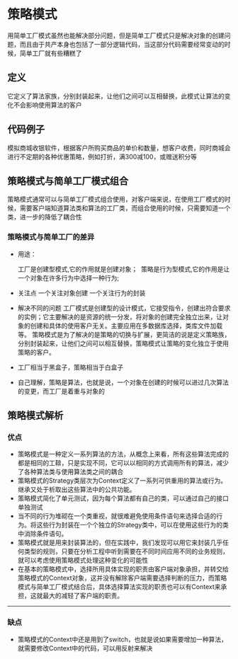 # 策略模式

用简单工厂模式虽然也能解决部分问题，但是简单工厂模式只是解决对象的创建问题，而且由于共产本身也包括了一部分逻辑代码，当这部分代码需要经常变动的时候，简单工厂就有些糟糕了

## 定义

它定义了算法家族，分别封装起来，让他们之间可以互相替换，此模式让算法的变化不会影响使用算法的客户

## 代码例子

模拟商城收银软件，根据客户所购买商品的单价和数量，想客户收费，同时商城会进行不定期的各种优惠策略，例如打折，满300减100，或赠送积分等

## 策略模式与简单工厂模式组合

策略模式通常可以与简单工厂模式组合使用，对客户端来说，在使用工厂模式的时候，需要客户端知道算法类和算法的工厂类，而组合使用的时候，只需要知道一个类，进一步的降低了耦合性

### 策略模式与简单工厂的差异

- 用途：

  工厂是创建型模式,它的作用就是创建对象； 
  策略是行为型模式,它的作用是让一个对象在许多行为中选择一种行为;

- 关注点
  一个关注对象创建 
  一个关注行为的封装

- 解决不同的问题
  工厂模式是创建型的设计模式，它接受指令，创建出符合要求的实例；它主要解决的是资源的统一分发，将对象的创建完全独立出来，让对象的创建和具体的使用客户无关。主要应用在多数据库选择，类库文件加载等。 
  策略模式是为了解决的是策略的切换与扩展，更简洁的说是定义策略族，分别封装起来，让他们之间可以相互替换，策略模式让策略的变化独立于使用策略的客户。

- 工厂相当于黑盒子，策略相当于白盒子

- 自己理解，策略是算法，也就是说，一个对象在创建的时候可以进过几次算法的变更，而工厂是着重与对象的
  ​

## 策略模式解析

### 优点

- 策略模式是一种定义一系列算法的方法，从概念上来看，所有这些算法完成的都是相同的工鞥，只是实现不同，它可以以相同的方式调用所有的算法，减少了各种算法类与使用算法类之间的耦合
- 策略模式的Strategy类层次为Context定义了一系列可供重用的算法或行为。继承又处于析取出这些算法中的公共功能。
- 策略模式简化了单元测试，因为每个算法都有自己的类，可以通过自己的接口单独测试
- 当不同的行为堆砌在一个类重视，就很难避免使用条件语句来选择合适的行为。将这些行为封装在一个个独立的Strategy类中，可以在使用这些行为的类中消除条件语句。
- 策略模式就是用来封装算法的，但在实践中，我们发现可以用它来封装几乎任何类型的规则，只要在分析工程中听到需要在不同时间应用不同的业务规则，就可以考虑使用策略模式处理这种变化的可能性
- 在基本的策略模式中，选择所用具体实现的职责由客户端对象承担，并转交给策略模式的Context对象，这并没有解除客户端需要选择判断的压力，而策略模式与简单工厂模式结合后，具体选择算法实现的职责也可以有Context来承担，这就最大的减轻了客户端的职责。 
---------

### 缺点

- 策略模式的Context中还是用到了switch，也就是说如果需要增加一种算法，就需要修改Context中的代码，可以用反射来解决